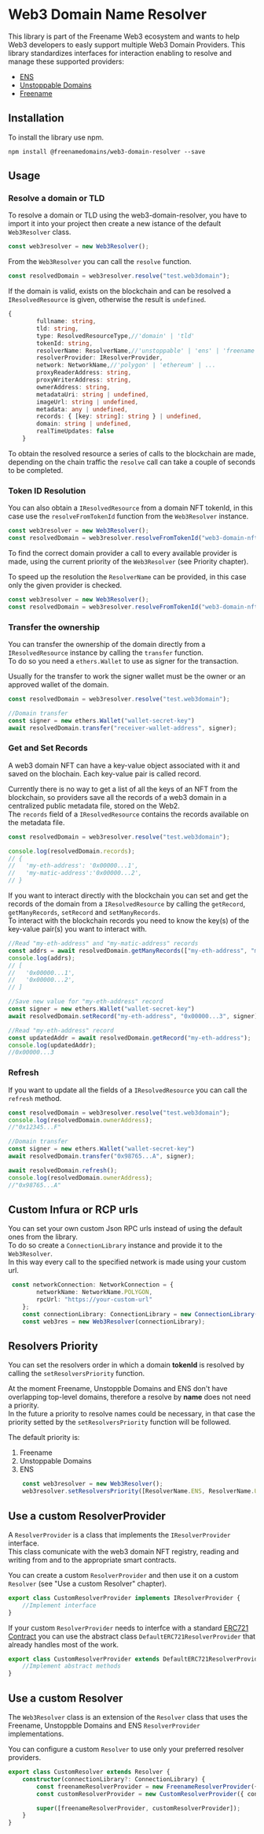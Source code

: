 # Web3 Domain Name Resolver
This library is part of the Freename Web3 ecosystem and wants to help Web3 developers to easly support multiple Web3 Domain Providers. This library standardizes interfaces for interaction enabling to resolve and manage these supported providers: 
* [ENS](https://ens.domains/) 
* [Unstoppable Domains](https://unstoppabledomains.com/) 
* [Freename](https://freename.io/) 

## Installation
To install the library use npm.
<!-- 
```shell
yarn add @freenamedomains/web3-domain-resolver
``` -->

```shell
npm install @freenamedomains/web3-domain-resolver --save
```
## Usage

### Resolve a domain or TLD

To resolve a domain or TLD using the web3-domain-resolver, you have to import it into your project then create a new istance of the default `Web3Resolver` class.

```ts
const web3resolver = new Web3Resolver();
```

From the `Web3Resolver` you can call the `resolve` function.

```ts
const resolvedDomain = web3resolver.resolve("test.web3domain");
```

If the domain is valid, exists on the blockchain and can be resolved a `IResolvedResource` is given, otherwise the result is `undefined`.
```ts
{
        fullname: string,
        tld: string,
        type: ResolvedResourceType,//'domain' | 'tld'
        tokenId: string,
        resolverName: ResolverName,//'unstoppable' | 'ens' | 'freename'
        resolverProvider: IResolverProvider,
        network: NetworkName,//'polygon' | 'ethereum' | ...
        proxyReaderAddress: string,
        proxyWriterAddress: string,
        ownerAddress: string,
        metadataUri: string | undefined,
        imageUrl: string | undefined,
        metadata: any | undefined,
        records: { [key: string]: string } | undefined,
        domain: string | undefined,
        realTimeUpdates: false
    }
```
To obtain the resolved resource a series of calls to the blockchain are made, depending on the chain traffic the `resolve` call can take a couple of seconds to be completed.


### Token ID Resolution

You can also obtain a `IResolvedResource` from a domain NFT tokenId, in this case use the `resolveFromTokenId` function from the `Web3Resolver` instance.

```ts
const web3resolver = new Web3Resolver();
const resolvedDomain = web3resolver.resolveFromTokenId("web3-domain-nft-tokenId");
```
To find the correct domain provider a call to every available provider is made, using the current priority of the `Web3Resolver` (see Priority chapter).

To speed up the resolution the `ResolverName` can be provided, in this case only the given provider is checked.
```ts
const web3resolver = new Web3Resolver();
const resolvedDomain = web3resolver.resolveFromTokenId("web3-domain-nft-tokenId", ResolverName.UD);
```

### Transfer the ownership

You can transfer the ownership of the domain directly from a `IResolvedResource` instance by calling the `transfer` function.  
To do so you need a `ethers.Wallet` to use as signer for the transaction.

Usually for the transfer to work the signer wallet must be the owner or an approved wallet of the domain. 

```ts
const resolvedDomain = web3resolver.resolve("test.web3domain");

//Domain transfer
const signer = new ethers.Wallet("wallet-secret-key")
await resolvedDomain.transfer("receiver-wallet-address", signer);
```

### Get and Set Records
A web3 domain NFT can have a key-value object associated with it and saved on the blochain. Each key-value pair is called record. 

Currently there is no way to get a list of all the keys of an NFT from the blockchain, so providers save all the records of a web3 domain in a centralized public metadata file, stored on the Web2.  
The `records` field of a `IResolvedResource` contains the records available on the metadata file.
```ts
const resolvedDomain = web3resolver.resolve("test.web3domain");

console.log(resolvedDomain.records);
// {
//   'my-eth-address': '0x00000...1',
//   'my-matic-address':'0x00000...2',
// }
```

If you want to interact directly with the blockchain you can set and get the records of the domain from a `IResolvedResource` by calling the `getRecord`, `getManyRecords`, `setRecord` and `setManyRecords`.  
To interact with the blockchain records you need to know the key(s) of the key-value pair(s) you want to interact with.

```ts
//Read "my-eth-address" and "my-matic-address" records
const addrs = await resolvedDomain.getManyRecords(["my-eth-address", "my-matic-address"]);
console.log(addrs);
// [
//   '0x00000...1',
//   '0x00000...2',
// ]

//Save new value for "my-eth-address" record
const signer = new ethers.Wallet("wallet-secret-key")
await resolvedDomain.setRecord("my-eth-address", "0x00000...3", signer);

//Read "my-eth-address" record
const updatedAddr = await resolvedDomain.getRecord("my-eth-address");
console.log(updatedAddr);
//0x00000...3
```

### Refresh
If you want to update all the fields of a `IResolvedResource` you can call the `refresh` method.
```ts
const resolvedDomain = web3resolver.resolve("test.web3domain");
console.log(resolvedDomain.ownerAddress);
//"0x12345...F"

//Domain transfer
const signer = new ethers.Wallet("wallet-secret-key")
await resolvedDomain.transfer("0x98765...A", signer);

await resolvedDomain.refresh();
console.log(resolvedDomain.ownerAddress);
//"0x98765...A"
```

## Custom Infura or RCP urls
You can set your own custom Json RPC urls instead of using the default ones from the library.  
To do so create a `ConnectionLibrary` instance and provide it to the `Web3Resolver`.  
In this way every call to the specified network is made using your custom url.
```ts
 const networkConnection: NetworkConnection = {
        networkName: NetworkName.POLYGON,
        rpcUrl: "https://your-custom-url"
    };
    const connectionLibrary: ConnectionLibrary = new ConnectionLibrary([networkConnection]);
    const web3res = new Web3Resolver(connectionLibrary);
```

## Resolvers Priority
You can set the resolvers order in which a domain **tokenId** is resolved by calling the `setResolversPriority` function.

At the moment Freename, Unstoppble Domains and ENS don't have overlapping top-level domains, therefore a resolve by **name** does not need a priority.  
In the future a priority to resolve names could be necessary, in that case the priority setted by the `setResolversPriority` function will be followed.

The default priority is:

1. Freename
2. Unstoppable Domains
3. ENS
```ts
    const web3resolver = new Web3Resolver();
    web3resolver.setResolversPriority([ResolverName.ENS, ResolverName.UD, ResolverName.FREENAME]);
```
## Use a custom ResolverProvider
A `ResolverProvider` is a class that implements the `IResolverProvider` interface.  
This class comunicate with the web3 domain NFT registry, reading and writing from and to the appropriate smart contracts.


You can create a custom `ResolverProvider` and then use it on a custom `Resolver` (see "Use a custom Resolver" chapter).
```ts
export class CustomResolverProvider implements IResolverProvider {
    //Implement interface
}
```

If your custom `ResolverProvider` needs to interfce with a standard [ERC721 Contract](https://docs.openzeppelin.com/contracts/4.x/erc721) you can use the abstract class `DefaultERC721ResolverProvider` that already handles most of the work.

```ts
export class CustomResolverProvider extends DefaultERC721ResolverProvider implements IResolverProvider {
    //Implement abstract methods
}
```

## Use a custom Resolver
The `Web3Resolver` class is an extension of the `Resolver` class that uses the Freename, Unstoppble Domains and ENS `ResolverProvider` implementations.

You can configure a custom `Resolver` to use only your preferred resolver providers.
```ts
export class CustomResolver extends Resolver {
	constructor(connectionLibrary?: ConnectionLibrary) {
		const freenameResolverProvider = new FreenameResolverProvider({ connectionLibrary: connectionLibrary });
		const customResolverProvider = new CustomResolverProvider({ connectionLibrary: connectionLibrary });

		super([freenameResolverProvider, customResolverProvider]);
	}
}
```

<!-- 
## Support the project -->

